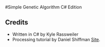 #Simple Genetic Algorithm C# Edition

## Credits

- Written in C# by Kyle Rassweiler
- Processing tutorial by Daniel Shiffman [Site](http://natureofcode.com/book/chapter-9-the-evolution-of-code/).